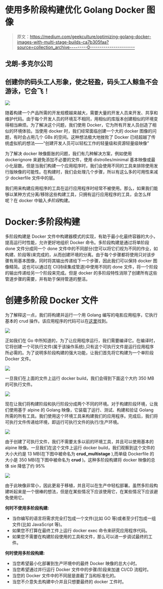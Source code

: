 # 使用多阶段构建优化 Golang Docker 图像

> 原文：<https://medium.com/geekculture/optimizing-golang-docker-images-with-multi-stage-builds-ca7b305faa?source=collection_archive---------0----------------------->

## 戈朗-多克尔公司

## 创建你的码头工人形象，使之轻盈，码头工人鲸鱼不会游泳，它会飞！

![](img/00d90c0fbc8e4e0dc43a44c9263733ee.png)

随着构建一个产品所需的开发规模越来越大，需要大量的开发人员来开发、共享和维护代码。由于每个开发人员的环境互不相同，用相似的库版本创建相似的环境变得相当麻烦。为了解决这个问题，我们使用 Docker，它为所有开发人员创造了相似的环境体验。当使用 docker 时，我们经常面临创建一个大的 docker 图像的问题，有时会占用几个 GBs 的空间。这种想法极大地挫败了 Docker 已经超越了传统虚拟机的想法——“创建开发人员可以轻松工作的轻量级和资源轻量级映像”

为了解决 docker 映像膨胀的问题，我们有几种解决方案，例如使用 dockerignore 来避免添加不必要的文件，使用 distrolles/minimal 基本映像或最小化层数。但是当我们构建一个应用程序时，我们会使用不同的工具来排除使用发行版映像的可能性。在构建时，我们会处理几个步骤，所以有这么多的可用性来减少 dockerfile 文件中的层。

我们用来构建应用程序的工具在运行应用程序时经常不被使用。那么，如果我们能够以某种方式分离/移除这些构建工具，只拥有运行应用程序的工具，会怎么样呢？在 docker 中输入*多阶段*构建。

# Docker:多阶段构建

多阶段构建是 Docker 文件中构建器模式的实现，有助于最小化最终容器的大小，提高运行时性能，允许更好地组织 Docker 命令。多阶段构建是通过将单阶段 done 文件分成同一个 done 文件中的不同部分(您可以将它们视为不同的作业，如构建、阶段等)来完成的，从而创建环境的分离。由于每个步骤都将使用只对该步骤有用基本图像，同时将其输出传递给下一个步骤，因此我们可以保持 docker 图像精简。这也可以通过在 CI(持续集成管道)中使用不同的 done 文件，将一个阶段的输出传递给另一个阶段来完成。但是 docker 的多阶段特性消除了创建所有这些管道步骤的需要，并有助于保持管道的整洁。

# 创建多阶段 Docker 文件

为了解释这一点，我们将构建并运行一个用 Golang 编写的电影应用程序，它执行基本的 crud 操作。该应用程序的代码可以在[这里](https://github.com/krishnaduttPanchagnula/Golang_projects/tree/main/CRUD_api_GO)找到。

![](img/81a5ce7ae89930d7756bb71eed251b84.png)

正如我们在 Go 中所知道的，为了让应用程序运行，我们需要编译它。在编译时，它将创建一个可执行文件(属于该操作系统),只有这个可执行文件是运行应用程序所必需的。为了说明多阶段构建的强大功能，让我们首先将它构建为一个单阶段 Docker 文件。

![](img/c6f5c198765e283059afe6ce199c46a0.png)

一旦我们在上面的文件上运行 docker build，我们会得到下面这个大约 350 MB 的可执行文件。

![](img/f4798b9dfe11f2b4c3adb8f4b0823fb4.png)

现在让我们将构建阶段和执行阶段分成两个不同的环境。对于构建阶段环境，让我们使用基于 alpine 的 Golang 映像，它装载了运行、测试、构建和验证 Golang 所需的所有工具。我们使用这个环境工具来构建我们的应用程序。完成后，我们将可执行文件传递给环境，即运行可执行文件的执行/生产环境。

![](img/febc8893aa6741af92f01942b802fd0c.png)

由于创建了可执行文件，我们不需要太多以前的环境工具，并且可以使用基本的 alpine 映像。一旦我们在这个文件上运行 docker build，我们观察到这个文件的大小大约是 13 MB(在下图中被命名为 **crud_multistage** ),而单级 Dockerfile 的大小是 350 MB(在下图中被命名为 **crud** )。这种多阶段构建将 docker 映像的总体 sie 降低了约 95%

![](img/64570062965c750dad50f60b8eb0f51a.png)

由于此映像非常小，因此更易于移植，并且可以在生产中轻松部署。虽然多阶段构建听起来是一个很棒的想法，但是在某些情况下应该使用它，在某些情况下应该避免使用它。

**何时不使用多阶段构建:**

*   当你编写的语言将需求完全打包成一个文件(比如 GO 等)或者至少打包成一组文件(比如 JavaScript 等)。
*   如果您不打算在最终工件上运行 docker exec 命令来研究应用程序代码。
*   如果您不需要在构建阶段使用的工具和文件，那么可以进一步调试最终的工件。

**何时使用多阶段构建:**

*   当您希望最小化部署到生产环境中的最终 Docker 映像的总大小时。
*   当您希望通过并行运行 Docker 文件中的步骤/阶段来加速 CI/CD 流程时。
*   当您的 Docker 文件中的不同层是直截了当和标准化的。
*   当您不介意失去构建中介并且只想要最终的 docker 工件时。